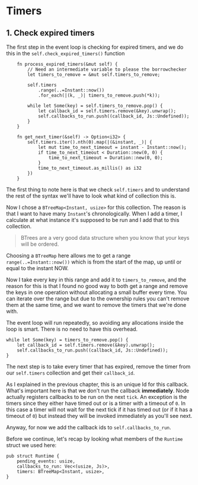 # Timers

## 1. Check expired timers

The first step in the event loop is checking for expired timers, and we do this
in the `self.check_expired_timers()` function

```rust, ignore
    fn process_expired_timers(&mut self) {
        // Need an intermediate variable to please the borrowchecker
        let timers_to_remove = &mut self.timers_to_remove;

        self.timers
            .range(..=Instant::now())
            .for_each(|(k, _)| timers_to_remove.push(*k));

        while let Some(key) = self.timers_to_remove.pop() {
            let callback_id = self.timers.remove(&key).unwrap();
            self.callbacks_to_run.push((callback_id, Js::Undefined));
        }
    }

    fn get_next_timer(&self) -> Option<i32> {
        self.timers.iter().nth(0).map(|(&instant, _)| {
            let mut time_to_next_timeout = instant - Instant::now();
            if time_to_next_timeout < Duration::new(0, 0) {
                time_to_next_timeout = Duration::new(0, 0);
            }
            time_to_next_timeout.as_millis() as i32
        })
    }
```

The first thing to note here is that we check `self.timers` and to understand the
rest of the syntax we'll have to look what kind of collection this is.

Now I chose a `BTreeMap<Instant, usize>` for this collection. The reason is that
I want to have many `Instant`'s chronologically. When I add a timer, I calculate
at what instance it's supposed to be run and I add that to this collection.

> BTrees are a very good data structure when you know that your keys will be ordered.

Choosing a `BTreeMap` here allows me to get a range `range(..=Instant::now())`
which is from the start of the map, up until or equal to the instant NOW.

Now I take every key in this range and add it to `timers_to_remove`, and the reason
for this is that I found no good way to both get a range and remove the keys in one
operation without allocating a small buffer every time. You can iterate over the range
but due to the ownership rules you can't remove them at the same time, and we want to
remove the timers that we're done with.

The event loop will run repeatedly, so avoiding any allocations inside the loop is smart. There is no need to have this overhead.

```rust, ignore
while let Some(key) = timers_to_remove.pop() {
    let callback_id = self.timers.remove(&key).unwrap();
    self.callbacks_to_run.push((callback_id, Js::Undefined));
}
```

The next step is to take every timer that has expired, remove the timer from our `self.timers` collection and get their `callback_id`.

As I explained in the previous chapter, this is an unique Id for this callback. What's
important here is that we don't run the callback **immediately**. Node actually registers callbacks to be run on the next `tick`. An exception is the timers since they either have timed out or is a timer with a timeout of `0`. In this case a timer will not wait for the next tick if it has timed out (or  if it has a timeout of `0`) but instead they will be invoked immediately as you'll see next.

Anyway, for now we add the callback ids to `self.callbacks_to_run`.

Before we continue, let's recap by looking what members of the `Runtime` struct
we used here:

```rust, ignore
pub struct Runtime {
    pending_events: usize,
    callbacks_to_run: Vec<(usize, Js)>,
    timers: BTreeMap<Instant, usize>,
}
```
